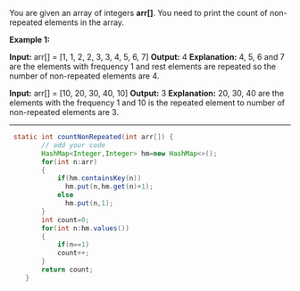 You are given an array of integers **arr[]**. You need to print the count of non-repeated elements in the array.

**Example 1:**

**Input:** arr[] = [1, 1, 2, 2, 3, 3, 4, 5, 6, 7]
**Output:** 4
**Explanation:** 4, 5, 6 and 7 are the elements with frequency 1 and rest elements are repeated so the number of non-repeated elements are 4.

**Input:** arr[] = [10, 20, 30, 40, 10]
**Output:** 3
**Explanation:** 20, 30, 40 are the elements with the frequency 1 and 10 is the repeated element to number of non-repeated elements are 3.

----------------------------------------------------------------------
```java
 static int countNonRepeated(int arr[]) {
        // add your code
        HashMap<Integer,Integer> hm=new HashMap<>();
        for(int n:arr)
        {
            if(hm.containsKey(n))
              hm.put(n,hm.get(n)+1);
            else
              hm.put(n,1);
        }
        int count=0;
        for(int n:hm.values())
        {
            if(n==1)
            count++;
        }
        return count;
    }
```